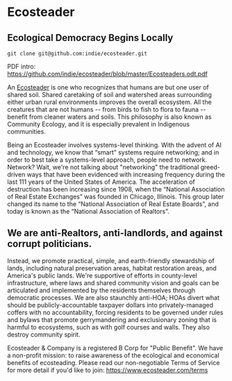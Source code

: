 # Ecosteader 

## Ecological Democracy Begins Locally

```
git clone git@github.com:indie/ecosteader.git
```

PDF intro:  https://github.com/indie/ecosteader/blob/master/Ecosteaders.odt.pdf

An [Ecosteader] is one who recognizes that humans are but one user of shared soil. Shared 
caretaking of soil and watershed areas surrounding either urban rural environments improves 
the overall ecosystem. All the creatures that are not humans -- from birds to fish to flora 
to fauna -- benefit from cleaner waters and soils. This philosophy is also known as Community 
Ecology, and it is especially prevalent in Indigenous communities.

Being an Ecosteader involves systems-level thinking. With the advent of AI and technology, we 
know that “smart” systems require networking; and in order to best take a systems-level approach, 
people need to network. Network? Wait, we're not talking about "networking" the traditional 
greed-driven ways that have been evidenced with increasing frequency during the last 111 years 
of the United States of America. The acceleration of destruction has been increasing since 1908, 
when the “National Association of Real Estate Exchanges” was founded in Chicago, Illinois. This 
group later changed its name to the “National Association of Real Estate Boards”, and today is 
known as the “National Association of Realtors”.

## We are anti-Realtors, anti-landlords, and against corrupt politicians.

Instead, we promote practical, simple, and earth-friendly stewardship of lands, including 
natural preservation areas, habitat restoration areas, and America's public lands. We're 
supportive of efforts in county-level infrastructure, where laws and shared community vision 
and goals can be articulated and implemented by the residents themselves through democratic 
processes. We are also staunchly anti-HOA; HOAs divert what should be publicly-accountable 
taxpayer dollars into privately-managed coffers with no accountability, forcing residents to 
be governed under rules and bylaws that promote gerrymandering and exclusionary zoning that 
is harmful to ecosystems, such as with golf courses and walls. They also destroy community 
spirit. 

Ecosteader & Company is a registered B Corp for "Public Benefit". We have a non-profit 
mission: to raise awareness of the ecological and economical benefits of ecosteading. Please 
read our non-negotiable Terms of Service for more detail if you'd like to join: 
https://www.ecosteader.com/terms

[Ecosteader]:https://www.ecosteader.com/public

